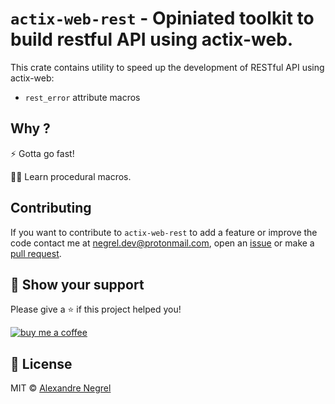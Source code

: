 # `actix-web-rest` - Opiniated toolkit to build restful API using actix-web.

This crate contains utility to speed up the development of RESTful API using actix-web:
- `rest_error` attribute macros

## Why ?

:zap: Gotta go fast!

:student: Learn procedural macros.

## Contributing

If you want to contribute to `actix-web-rest` to add a feature or improve the code contact
me at [negrel.dev@protonmail.com](mailto:negrel.dev@protonmail.com), open an
[issue](https://github.com/negrel/actix-web-rest/issues) or make a
[pull request](https://github.com/negrel/actix-web-rest/pulls).

## :stars: Show your support

Please give a :star: if this project helped you!

[![buy me a coffee](.github/images/bmc-button.png)](https://www.buymeacoffee.com/negrel)

## :scroll: License

MIT © [Alexandre Negrel](https://www.negrel.dev/)
